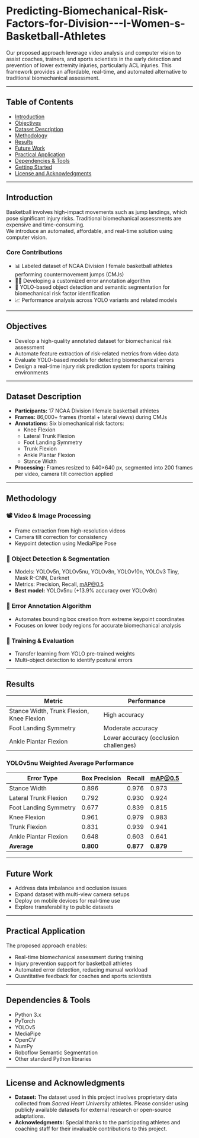 # Predicting-Biomechanical-Risk-Factors-for-Division---I-Women-s-Basketball-Athletes

Our proposed approach leverage video analysis and computer vision to assist coaches, trainers, and sports scientists in the early detection and prevention of lower extremity injuries, particularly ACL injuries. This framework provides an affordable, real-time, and automated alternative to traditional biomechanical assessment.

---

## Table of Contents
- [Introduction](#introduction)
- [Objectives](#objectives)
- [Dataset Description](#dataset-description)
- [Methodology](#methodology)
- [Results](#results)
- [Future Work](#future-work)
- [Practical Application](#practical-application)
- [Dependencies & Tools](#dependencies--tools)
- [Getting Started](#getting-started)
- [License and Acknowledgments](#️-license-and-acknowledgments)

---

## Introduction

Basketball involves high-impact movements such as jump landings, which pose significant injury risks. Traditional biomechanical assessments are expensive and time-consuming.  
We introduce an automated, affordable, and real-time solution using computer vision.

### Core Contributions

- 📊 Labeled dataset of NCAA Division I female basketball athletes performing countermovement jumps (CMJs)
- 🏃‍♀️ Developing a customized error annotation algorithm
- 🎯 YOLO-based object detection and semantic segmentation for biomechanical risk factor identification
- 📈 Performance analysis across YOLO variants and related models
---

## Objectives

- Develop a high-quality annotated dataset for biomechanical risk assessment
- Automate feature extraction of risk-related metrics from video data
- Evaluate YOLO-based models for detecting biomechanical errors
- Design a real-time injury risk prediction system for sports training environments

---

## Dataset Description

- **Participants:** 17 NCAA Division I female basketball athletes  
- **Frames:** 86,000+ frames (frontal + lateral views) during CMJs  
- **Annotations:** Six biomechanical risk factors:  
  - Knee Flexion  
  - Lateral Trunk Flexion  
  - Foot Landing Symmetry  
  - Trunk Flexion  
  - Ankle Plantar Flexion  
  - Stance Width  
- **Processing:** Frames resized to 640×640 px, segmented into 200 frames per video, camera tilt correction applied  

---

## Methodology

### 📽 Video & Image Processing
- Frame extraction from high-resolution videos
- Camera tilt correction for consistency
- Keypoint detection using MediaPipe Pose

### 🧠 Object Detection & Segmentation
- Models: YOLOv5n, YOLOv5nu, YOLOv8n, YOLOv10n, YOLOv3 Tiny, Mask R-CNN, Darknet
- Metrics: Precision, Recall, mAP@0.5  
- **Best model:** YOLOv5nu (+13.9% accuracy over YOLOv8n)

### 📝 Error Annotation Algorithm
- Automates bounding box creation from extreme keypoint coordinates
- Focuses on lower body regions for accurate biomechanical analysis

### 🔧 Training & Evaluation
- Transfer learning from YOLO pre-trained weights
- Multi-object detection to identify postural errors

---

## Results

| Metric | Performance |
|---------|-------------|
| Stance Width, Trunk Flexion, Knee Flexion | High accuracy |
| Foot Landing Symmetry | Moderate accuracy |
| Ankle Plantar Flexion | Lower accuracy (occlusion challenges) |

### YOLOv5nu Weighted Average Performance

| Error Type               | Box Precision | Recall | mAP@0.5 |
|--------------------------|---------------|--------|---------|
| Stance Width              | 0.896         | 0.976  | 0.973   |
| Lateral Trunk Flexion     | 0.792         | 0.930  | 0.924   |
| Foot Landing Symmetry     | 0.677         | 0.839  | 0.815   |
| Knee Flexion              | 0.961         | 0.979  | 0.983   |
| Trunk Flexion             | 0.831         | 0.939  | 0.941   |
| Ankle Plantar Flexion     | 0.648         | 0.603  | 0.641   |
| **Average**               | **0.800**     | **0.877** | **0.879** |

---

## Future Work

- Address data imbalance and occlusion issues
- Expand dataset with multi-view camera setups
- Deploy on mobile devices for real-time use
- Explore transferability to public datasets

---

## Practical Application

The proposed approach enables:
- Real-time biomechanical assessment during training
- Injury prevention support for basketball athletes
- Automated error detection, reducing manual workload
- Quantitative feedback for coaches and sports scientists

---

## Dependencies & Tools

- Python 3.x  
- PyTorch  
- YOLOv5  
- MediaPipe  
- OpenCV  
- NumPy  
- Roboflow Semantic Segmentation  
- Other standard Python libraries  

---

## License and Acknowledgments

- **Dataset:** The dataset used in this project involves proprietary data collected from *Sacred Heart University* athletes. Please consider using publicly available datasets for external research or open-source adaptations.
- **Acknowledgments:**  Special thanks to the participating athletes and coaching staff for their invaluable contributions to this project.

